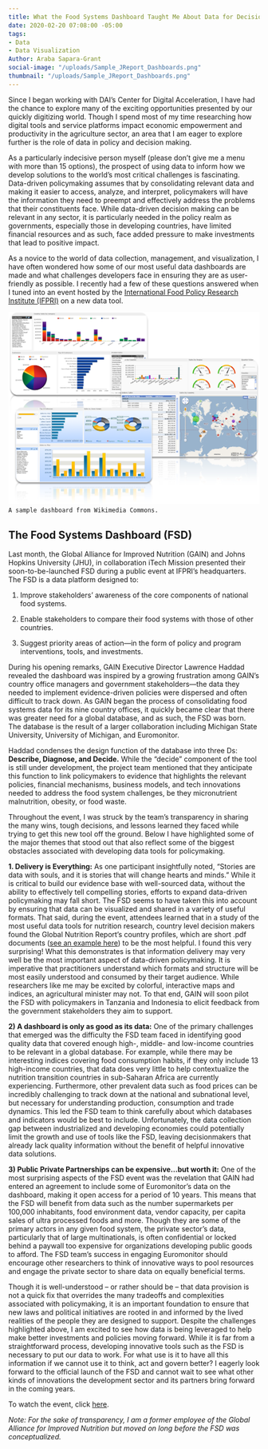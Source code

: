 ```yaml
---
title: What the Food Systems Dashboard Taught Me About Data for Decision Making
date: 2020-02-20 07:08:00 -05:00
tags:
- Data
- Data Visualization
Author: Araba Sapara-Grant
social-image: "/uploads/Sample_JReport_Dashboards.png"
thumbnail: "/uploads/Sample_JReport_Dashboards.png"
---
```


Since I began working with DAI’s Center for Digital Acceleration, I have had the chance to explore many of the exciting opportunities presented by our quickly digitizing world. Though I spend most of my time researching how digital tools and service platforms impact economic empowerment and productivity in the agriculture sector, an area that I am eager to explore further is the role of data in policy and decision making.

<!--more-->

As a particularly indecisive person myself (please don’t give me a menu with more than 15 options), the prospect of using data to inform how we develop solutions to the world’s most critical challenges is fascinating. Data-driven policymaking assumes that by consolidating relevant data and making it easier to access, analyze, and interpret, policymakers will have the information they need to preempt and effectively address the problems that their constituents face. While data-driven decision making can be relevant in any sector, it is particularly needed in the policy realm as governments, especially those in developing countries, have limited financial resources and as such, face added pressure to make investments that lead to positive impact.

As a novice to the world of data collection, management, and visualization, I have often wondered how some of our most useful data dashboards are made and what challenges developers face in ensuring they are as user-friendly as possible. I recently had a few of these questions answered when I tuned into an event hosted by the [International Food Policy Research Institute (IFPRI)](https://www.ifpri.org/) on a new data tool.

![Sample_JReport_Dashboards.png](/uploads/Sample_JReport_Dashboards.png)`A sample dashboard from Wikimedia Commons.`

## The Food Systems Dashboard (FSD)

Last month, the Global Alliance for Improved Nutrition (GAIN) and Johns Hopkins University (JHU), in collaboration iTech Mission presented their soon-to-be-launched FSD during a public event at IFPRI’s headquarters. The FSD is a data platform designed to:

1. Improve stakeholders’ awareness of the core components of national food systems.

2. Enable stakeholders to compare their food systems with those of other countries.

3. Suggest priority areas of action—in the form of policy and program interventions, tools, and investments.

During his opening remarks, GAIN Executive Director Lawrence Haddad revealed the dashboard was inspired by a growing frustration among GAIN’s country office managers and government stakeholders—the data they needed to implement evidence-driven policies were dispersed and often difficult to track down. As GAIN began the process of consolidating food systems data for its nine country offices, it quickly became clear that there was greater need for a global database, and as such, the FSD was born. The database is the result of a larger collaboration including Michigan State University, University of Michigan, and Euromonitor.

Haddad condenses the design function of the database into three Ds: **Describe, Diagnose, and Decide.** While the “decide” component of the tool is still under development, the project team mentioned that they anticipate this function to link policymakers to evidence that highlights the relevant policies, financial mechanisms, business models, and tech innovations needed to address the food system challenges, be they micronutrient malnutrition, obesity, or food waste.

Throughout the event, I was struck by the team’s transparency in sharing the many wins, tough decisions, and lessons learned they faced while trying to get this new tool off the ground. Below I have highlighted some of the major themes that stood out that also reflect some of the biggest obstacles associated with developing data tools for policymaking.

**1. Delivery is Everything:** As one participant insightfully noted, “Stories are data with souls, and it is stories that will change hearts and minds.” While it is critical to build our evidence base with well-sourced data, without the ability to effectively tell compelling stories, efforts to expand data-driven policymaking may fall short. The FSD seems to have taken this into account by ensuring that data can be visualized and shared in a variety of useful formats. That said, during the event, attendees learned that in a study of the most useful data tools for nutrition research, country level decision makers found the Global Nutrition Report’s country profiles, which are short .pdf documents ([see an example here](https://globalnutritionreport.org/media/profiles/v2.1/pdfs/ghana.pdf)) to be the most helpful. I found this very surprising! What this demonstrates is that information delivery may very well be the most important aspect of data-driven policymaking. It is imperative that practitioners understand which formats and structure will be most easily understood and consumed by their target audience. While researchers like me may be excited by colorful, interactive maps and indices, an agricultural minister may not. To that end, GAIN will soon pilot the FSD with policymakers in Tanzania and Indonesia to elicit feedback from the government stakeholders they aim to support.

**2) A dashboard is only as good as its data:** One of the primary challenges that emerged was the difficulty the FSD team faced in identifying good quality data that covered enough high-, middle- and low-income countries to be relevant in a global database. For example, while there may be interesting indices covering food consumption habits, if they only include 13 high-income countries, that data does very little to help contextualize the nutrition transition countries in sub-Saharan Africa are currently experiencing. Furthermore, other prevalent data such as food prices can be incredibly challenging to track down at the national and subnational level, but necessary for understanding production, consumption and trade dynamics. This led the FSD team to think carefully about which databases and indicators would be best to include. Unfortunately, the data collection gap between industrialized and developing economies could potentially limit the growth and use of tools like the FSD, leaving decisionmakers that already lack quality information without the benefit of helpful innovative data solutions.

**3) Public Private Partnerships can be expensive…but worth it:** One of the most surprising aspects of the FSD event was the revelation that GAIN had entered an agreement to include some of Euromonitor’s data on the dashboard, making it open access for a period of 10 years. This means that the FSD will benefit from data such as the number supermarkets per 100,000 inhabitants, food environment data, vendor capacity, per capita sales of ultra processed foods and more. Though they are some of the primary actors in any given food system, the private sector’s data, particularly that of large multinationals, is often confidential or locked behind a paywall too expensive for organizations developing public goods to afford. The FSD team’s success in engaging Euromonitor should encourage other researchers to think of innovative ways to pool resources and engage the private sector to share data on equally beneficial terms.

Though it is well-understood – or rather should be – that data provision is not a quick fix that overrides the many tradeoffs and complexities associated with policymaking, it is an important foundation to ensure that new laws and political initiatives are rooted in and informed by the lived realities of the people they are designed to support. Despite the challenges highlighted above, I am excited to see how data is being leveraged to help make better investments and policies moving forward. While it is far from a straightforward process, developing innovative tools such as the FSD is necessary to put our data to work. For what use is it to have all this information if we cannot use it to think, act and govern better? I eagerly look forward to the official launch of the FSD and cannot wait to see what other kinds of innovations the development sector and its partners bring forward in the coming years.

To watch the event, click [here](https://www.ifpri.org/event/food-systems-dashboard-how-it-will-work).

*Note: For the sake of transparency, I am a former employee of the Global Alliance for Improved Nutrition but moved on long before the FSD was conceptualized.*
